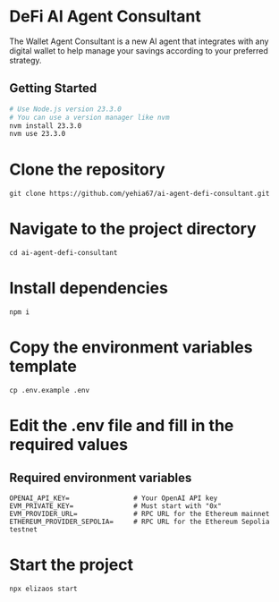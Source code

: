 # DeFi AI Agent Consultant

The Wallet Agent Consultant is a new AI agent that integrates with any digital wallet to help manage your savings according to your preferred strategy. 

## Getting Started

```bash
# Use Node.js version 23.3.0
# You can use a version manager like nvm
nvm install 23.3.0
nvm use 23.3.0
```

# Clone the repository
```
git clone https://github.com/yehia67/ai-agent-defi-consultant.git
```

# Navigate to the project directory
```
cd ai-agent-defi-consultant
```

# Install dependencies 
```
npm i
```

# Copy the environment variables template
```
cp .env.example .env
```

# Edit the .env file and fill in the required values

## Required environment variables
```
OPENAI_API_KEY=                # Your OpenAI API key
EVM_PRIVATE_KEY=               # Must start with "0x"
EVM_PROVIDER_URL=              # RPC URL for the Ethereum mainnet
ETHEREUM_PROVIDER_SEPOLIA=     # RPC URL for the Ethereum Sepolia testnet
```

# Start the project
```
npx elizaos start
```

